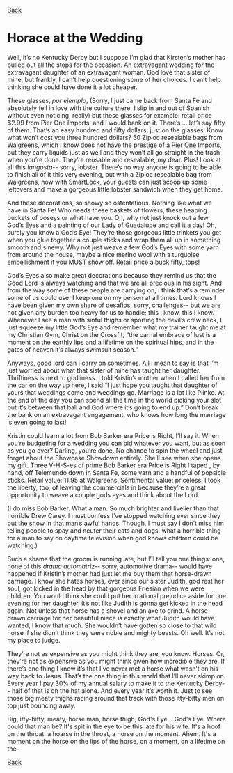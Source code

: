 [Back](/index) 

# Horace at the Wedding

Well, it’s no Kentucky Derby but I suppose I’m glad that Kirsten’s mother has pulled out all the stops for the occasion. An extravagant wedding for the extravagant daughter of an extravagant woman. God love that sister of mine, but frankly, I can’t help questioning some of her choices. I can’t help thinking she could have done it a lot cheaper.

These glasses, *por ejemplo*, (Sorry, I just came back from Santa Fe and absolutely fell in love with the culture there, I slip in and out of Spanish without even noticing, really) but these glasses for example: retail price $2.99 from Pier One Imports, and I would bank on it. There’s … let’s say fifty of them. That’s an easy hundred and fifty dollars, just on the glasses. Know what won’t cost you three hundred dollars? 50 Ziploc resealable bags from Walgreens, which I know does not have the prestige of a Pier One Imports, but they carry liquids just as well and they won’t all go straight in the trash when you’re done. They’re reusable and resealable, my dear. Plus! Look at all this *langosta*-- sorry, lobster. There’s no way anyone is going to be able to finish all of it this very evening, but with a Ziploc resealable bag from Walgreens, now with SmartLock, your guests can just scoop up some leftovers and make a gorgeous little lobster sandwich when they get home.

And these decorations, so showy so ostentatious. Nothing like what we have in Santa Fe! Who needs these baskets of flowers, these heaping buckets of poseys or what have you. Oh, why not just knock out a few God’s Eyes and a painting of our Lady of Guadalupe and call it a day! Oh, surely you know a God’s Eye! They’re those gorgeous little trinkets you get when you glue together a couple sticks and wrap them all up in something smooth and sinewy. Why not just weave a few God’s Eyes with some yarn from around the house, maybe a nice merino wool with a turquoise embellishment if you MUST show off. Retail price a buck fifty, tops! 

God’s Eyes also make great decorations because they remind us that the Good Lord is always watching and that we are all precious in his sight. And from the way some of these people are carrying on, I think that’s a reminder some of us could use. I keep one on my person at all times. Lord knows I have been given my own share of desafios, sorry, challenges-- but we are not given any burden too heavy for us to handle; this I know, this I know. Whenever I see a man with sinful thighs or sporting the devil’s crew neck, I just squeeze my little God’s Eye and remember what my trainer taught me at my Christian Gym, Christ on the Crossfit, “the carnal embrace of lust is a moment on the earthly lips and a lifetime on the spiritual hips, and in the gates of heaven it’s always swimsuit season.”

Anyways, good lord can I carry on sometimes. All I mean to say is that I’m just worried about what that sister of mine has taught her daughter. Thriftiness is next to godliness. I told Kristin’s mother when I called her from the car on the way up here, I said “I just hope you taught that daughter of yours that weddings come and weddings go. Marriage is a lot like Plinko. At the end of the day you can spend all the time in the world picking your slot but it’s between that ball and God where it’s going to end up.” Don’t break the bank on an extravagant engagement, who knows how long the marriage is even going to last! 

Kristin could learn a lot from Bob Barker era Price is Right, I’ll say it. When you’re budgeting for a wedding you can bid whatever you want, but as soon as you go over? Darling, you’re done. No chance to spin the wheel and just forget about the Showcase Showdown entirely. She’ll see when she opens my gift. Three V-H-S-es of prime Bob Barker era Price is Right I taped , by hand, off Telemundo down in Santa Fe, some yarn and a handful of popsicle sticks. Retail value: 11.95 at Walgreens. Sentimental value: priceless. I took the liberty, too, of leaving the commercials in because they’re a great opportunity to weave a couple gods eyes and think about the Lord.

(I do miss Bob Barker. What a man. So much brighter and livelier than that horrible Drew Carey. I must confess I’ve stopped watching ever since they put the show in that man’s awful hands. Though, I must say I don’t miss him telling people to spay and neuter their cats and dogs, what a horrible thing for a man to say on daytime television when god knows children could be watching.)

Such a shame that the groom is running late, but I’ll tell you one things: one, none of this *drama automatriz*-- sorry, automotive drama-- would have happened if Kristin’s mother had just let me buy them that horse-drawn carriage. I know she hates horses, ever since our sister Judith, god rest her soul, got kicked in the head by that gorgeous Friesian when we were children. You would think she could put her irrational prejudice aside for one evening for her daughter, it’s not like Judith is gonna get kicked in the head again. Not unless that horse has a shovel and an axe to grind. A horse-drawn carriage for her beautiful niece is exactly what Judith would have wanted, I know that much. She wouldn’t have gotten so close to that wild horse if she didn’t think they were noble and mighty beasts. Oh well. It’s not my place to judge.

They’re not as expensive as you might think they are, you know. Horses. Or, they’re not as expensive as you might think given how incredible they are. If there’s one thing I know it’s that I’ve never met a horse what wasn’t on his way back to Jesus. That’s the one thing in this world that I’ll never skimp on. Every year I pay 30% of my annual salary to make it to the Kentucky Derby-- half of that is on the hat alone. And every year it’s worth it. Just to see those big meaty thighs racing around that track with those itty-bitty men on top just bouncing away. 
	
Big, itty-bitty, meaty, horse man, horse thigh, God's Eye... God's Eye. Where could that man be? It's spit in the eye to be this late for his wife. It's a hoof on the throat, a hoarse in the throat, a horse on the moment. Ahem. It's a moment on the horse on the lips of the horse, on a moment, on a lifetime on the-- 

[Back](/index) 